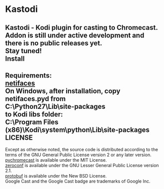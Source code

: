 Kastodi
=======
Kastodi - Kodi plugin for casting to Chromecast.  
Addon is still under active development and there is no public releases yet.  
Stay tuned!  
Install
-------
Requirements:  
[netifaces](https://pypi.python.org/pypi/netifaces)  
On Windows, after installation, copy netifaces.pyd from  
C:\Python27\Lib\site-packages  
to Kodi libs folder:  
C:\Program Files (x86)\Kodi\system\python\Lib\site-packages  
LICENSE
-------
Except as otherwise noted, the source code is distributed according to the terms of the GNU General Public License version 2 or any later version.  
[pychromecast](https://github.com/balloob/pychromecast) is available under the MIT License.  
[zeroconf](https://github.com/jstasiak/python-zeroconf) is available under the GNU Lesser General Public License version 2.1.  
[protobuf](https://pypi.python.org/pypi/protobuf) is available under the New BSD License.  
Google Cast and the Google Cast badge are trademarks of Google Inc. 